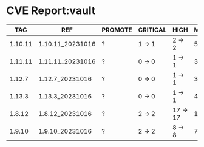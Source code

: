 # CVE Report:vault
|   TAG   |       REF        | PROMOTE | CRITICAL |   HIGH   |  MEDIUM  |  LOW   | UNKNOWN |
|---------|------------------|---------|----------|----------|----------|--------|---------|
| 1.10.11 | 1.10.11_20231016 | ?       | 1 -> 1   | 2 -> 2   | 5 -> 5   | 1 -> 1 | 0 -> 0  |
| 1.11.11 | 1.11.11_20231016 | ?       | 0 -> 0   | 1 -> 1   | 3 -> 3   | 0 -> 0 | 0 -> 0  |
| 1.12.7  | 1.12.7_20231016  | ?       | 0 -> 0   | 1 -> 1   | 3 -> 3   | 0 -> 0 | 0 -> 0  |
| 1.13.3  | 1.13.3_20231016  | ?       | 0 -> 0   | 1 -> 1   | 4 -> 4   | 0 -> 0 | 0 -> 0  |
| 1.8.12  | 1.8.12_20231016  | ?       | 2 -> 2   | 17 -> 17 | 12 -> 12 | 1 -> 1 | 0 -> 0  |
| 1.9.10  | 1.9.10_20231016  | ?       | 2 -> 2   | 8 -> 8   | 7 -> 7   | 1 -> 1 | 0 -> 0  |
